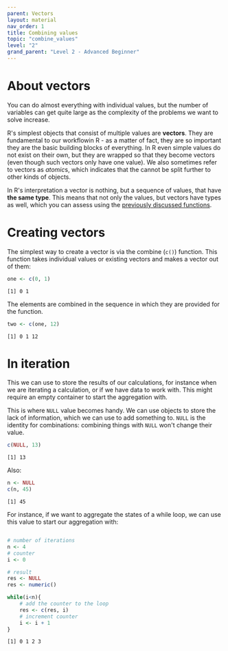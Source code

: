 ```yaml
---
parent: Vectors 
layout: material 
nav_order: 1
title: Combining values 
topic: "combine_values"
level: "2"
grand_parent: "Level 2 - Advanced Beginner"
---
```


# About vectors

You can do almost everything with individual values, but the number of variables can get quite large as the complexity of the problems we want to solve increase.

R's simplest objects that consist of multiple values are **vectors**. They are fundamental to our workflowin R - as a matter of fact, they are so important they are the basic building blocks of everything. In R even simple values do not exist on their own, but they are wrapped so that they become vectors (even though such vectors only have one value). We also sometimes refer to vectors as *atomic*s, which indicates that the cannot be split further to other kinds of objects. 

In R's interpretation a vector is nothing, but a sequence of values, that have **the same type**. This means that not only the values, but vectors have types as well, which you can assess using the [previously discussed functions]({{site.url}}{{site.baseurl}}/2_Advanced_Beginner/02_types_and_variables/type_predicates.html). 

# Creating vectors

The simplest way to create a vector is via the combine (`c()`) function. This function takes individual values or existing vectors and makes a vector out of them:

```R
one <- c(0, 1)
```
```
[1] 0 1
```

The elements are combined in the sequence in which they are provided for the function. 
```R
two <- c(one, 12)
```
```
[1] 0 1 12
```

# In iteration

This we can use to store the results of our calculations, for instance when we are iterating a calculation, or if we have data to work with. This might require an empty container to start the aggregation with.

This is where `NULL` value becomes handy. We can use objects to store the lack of information, which we can use to add something to. `NULL` is the identity for combinations: combining things with `NULL` won't change their value.

```R
c(NULL, 13)
```
```
[1] 13
```

Also:
```R
n <- NULL
c(n, 45)
```
```
[1] 45
```

For instance, if we want to aggregate the states of a while loop, we can use this value to start our aggregation with:

```R

# number of iterations
n <- 4
# counter
i <- 0

# result
res <- NULL
res <- numeric()

while(i<n){
	# add the counter to the loop
	res <- c(res, i)
	# increment counter
	i <- i + 1
}
```
```
[1] 0 1 2 3
```


